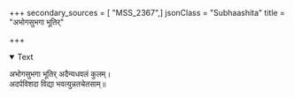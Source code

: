 +++
secondary_sources = [ "MSS_2367",]
jsonClass = "Subhaashita"
title = "अभोगसुभगा भूतिर्"

+++

<details open><summary>Text</summary>

अभोगसुभगा भूतिर् अदैन्यधवलं कुलम्।  
अदर्पविशदा विद्या भवत्युन्नतचेतसाम्॥
</details>

